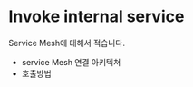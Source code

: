 Invoke internal service
====================================

Service Mesh에 대해서 적습니다.

- service Mesh 연결 아키텍쳐
- 호출방법
